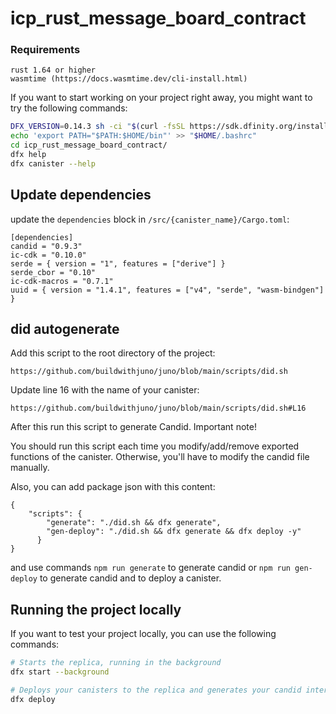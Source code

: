 # icp_rust_message_board_contract

### Requirements
```
rust 1.64 or higher
wasmtime (https://docs.wasmtime.dev/cli-install.html)
```

If you want to start working on your project right away, you might want to try the following commands:

```bash
DFX_VERSION=0.14.3 sh -ci "$(curl -fsSL https://sdk.dfinity.org/install.sh)"
echo 'export PATH="$PATH:$HOME/bin"' >> "$HOME/.bashrc"
cd icp_rust_message_board_contract/
dfx help
dfx canister --help
```

## Update dependencies

update the `dependencies` block in `/src/{canister_name}/Cargo.toml`:
```
[dependencies]
candid = "0.9.3"
ic-cdk = "0.10.0"
serde = { version = "1", features = ["derive"] }
serde_cbor = "0.10"
ic-cdk-macros = "0.7.1"
uuid = { version = "1.4.1", features = ["v4", "serde", "wasm-bindgen"] }
```

## did autogenerate

Add this script to the root directory of the project:
```
https://github.com/buildwithjuno/juno/blob/main/scripts/did.sh
```

Update line 16 with the name of your canister:
```
https://github.com/buildwithjuno/juno/blob/main/scripts/did.sh#L16
```

After this run this script to generate Candid. 
Important note!

You should run this script each time you modify/add/remove exported functions of the canister.
Otherwise, you'll have to modify the candid file manually.

Also, you can add package json with this content:
```
{
    "scripts": {
        "generate": "./did.sh && dfx generate",
        "gen-deploy": "./did.sh && dfx generate && dfx deploy -y"
      }
}
```

and use commands `npm run generate` to generate candid or `npm run gen-deploy` to generate candid and to deploy a canister.

## Running the project locally

If you want to test your project locally, you can use the following commands:

```bash
# Starts the replica, running in the background
dfx start --background

# Deploys your canisters to the replica and generates your candid interface
dfx deploy
```
